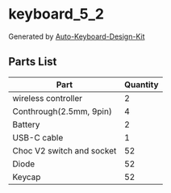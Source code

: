 # keyboard_5_2

Generated by [Auto-Keyboard-Design-Kit](https://auto-kdk.pages.dev/)

## Parts List

|Part|Quantity|
|---|---|
|wireless controller|2|
|Conthrough(2.5mm, 9pin)|4|
|Battery|2|
USB-C cable|1|
|Choc V2 switch and socket|52|
|Diode|52|
|Keycap|52|

